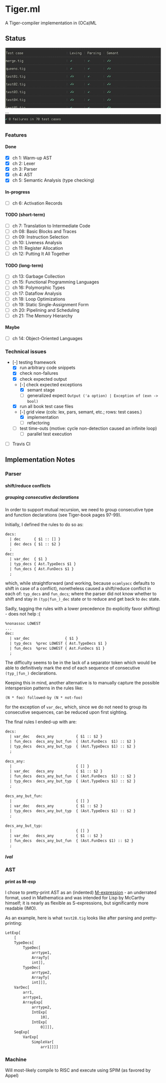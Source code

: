 Tiger.ml
========
A Tiger-compiler implementation in (OCa)ML

Status
------

![screenshot-tests-head](screenshots/tests-head.jpg)
...
![screenshot-tests-tail](screenshots/tests-tail.jpg)

### Features
#### Done
- [x] ch 1: Warm-up AST
- [x] ch 2: Lexer
- [x] ch 3: Parser
- [x] ch 4: AST
- [x] ch 5: Semantic Analysis (type checking)
#### In-progress
- [ ] ch 6: Activation Records
#### TODO (short-term)
- [ ] ch 7: Translation to Intermediate Code
- [ ] ch 08: Basic Blocks and Traces
- [ ] ch 09: Instruction Selection
- [ ] ch 10: Liveness Analysis
- [ ] ch 11: Register Allocation
- [ ] ch 12: Putting It All Together
#### TODO (long-term)
- [ ] ch 13: Garbage Collection
- [ ] ch 15: Functional Programming Languages
- [ ] ch 16: Polymorphic Types
- [ ] ch 17: Dataflow Analysis
- [ ] ch 18: Loop Optimizations
- [ ] ch 19: Static Single-Assignment Form
- [ ] ch 20: Pipelining and Scheduling
- [ ] ch 21: The Memory Hierarchy
#### Maybe
- [ ] ch 14: Object-Oriented Languages

### Technical issues
- [-] testing framework
  - [x] run arbitrary code snippets
  - [x] check non-failures
  - [x] check expected output
  - [-] check expected exceptions
    - [x] semant stage
    - [ ] generalized expect `Output ('a option) | Exception of (exn -> bool)`
  - [x] run all book test case files 
  - [-] grid view (cols: lex, pars, semant, etc.; rows: test cases.) 
    - [x] implementation
    - [ ] refactoring
  - [ ] test time-outs (motive: cycle non-detection caused an infinite loop)
    - [ ] parallel test execution
- [ ] Travis CI

Implementation Notes
--------------------

### Parser

#### shift/reduce conflicts
##### grouping consecutive declarations
In order to support mutual recursion, we need to group consecutive
type and function declarations (see Tiger-book pages 97-99).

Initially, I defined the rules to do so as:

    decs:
      | dec      { $1 :: [] }
      | dec decs { $1 :: $2 }
      ;
    dec:
      | var_dec  { $1 }
      | typ_decs { Ast.TypeDecs $1 }
      | fun_decs { Ast.FunDecs $1 }
      ;

which, while straightforward (and working, because `ocamlyacc` defaults to
shift in case of a conflict), nonetheless caused a shift/reduce conflict in
each of: `typ_decs` and `fun_decs`; where the parser did not know whether to
shift and stay in `(typ|fun_)_dec` state or to reduce and get back to `dec`
state.

Sadly, tagging the rules with a lower precedence (to explicitly favor
shifting) - does not help :(

    %nonassoc LOWEST
    ...
    dec:
      | var_dec                { $1 }
      | typ_decs  %prec LOWEST { Ast.TypeDecs $1 }
      | fun_decs  %prec LOWEST { Ast.FunDecs $1 }
      ;

The difficulty seems to be in the lack of a separator token which would be
able to definitively mark the end of each sequence of consecutive
`(typ_|fun_)` declarations.

Keeping this in mind, another alternative is to manually capture the possible
interspersion patterns in the rules like:

    (N * foo) followed-by (N * not-foo)

for the exception of `var_dec`, which, since we do not need to group its
consecutive sequences, can be reduced upon first sighting.

The final rules I ended-up with are:

    decs:
      | var_dec   decs_any          { $1 :: $2 }
      | fun_decs  decs_any_but_fun  { (Ast.FunDecs  $1) :: $2 }
      | typ_decs  decs_any_but_typ  { (Ast.TypeDecs $1) :: $2 }
      ;

    decs_any:
      |                             { [] }
      | var_dec   decs_any          { $1 :: $2 }
      | fun_decs  decs_any_but_fun  { (Ast.FunDecs  $1) :: $2 }
      | typ_decs  decs_any_but_typ  { (Ast.TypeDecs $1) :: $2 }
      ;

    decs_any_but_fun:
      |                             { [] }
      | var_dec   decs_any          { $1 :: $2 }
      | typ_decs  decs_any_but_typ  { (Ast.TypeDecs $1) :: $2 }
      ;

    decs_any_but_typ:
      |                             { [] }
      | var_dec   decs_any          { $1 :: $2 }
      | fun_decs  decs_any_but_fun  { (Ast.FunDecs $1) :: $2 }
      ;

##### lval

### AST

#### print as M-exp

I chose to pretty-print AST as an (indented)
[M-expression](https://en.wikipedia.org/wiki/M-expression) - an underrated
format, used in Mathematica and was intended for Lisp by McCarthy himself; it
is nearly as flexible as S-expressions, but significantly more readable (IMO).

As an example, here is what `test28.tig` looks like after parsing and
pretty-printing:

    LetExp[
        [
        TypeDecs[
            TypeDec[
                arrtype1,
                ArrayTy[
                int]],
            TypeDec[
                arrtype2,
                ArrayTy[
                int]]],
        VarDec[
            arr1,
            arrtype1,
            ArrayExp[
                arrtype2,
                IntExp[
                    10],
                IntExp[
                    0]]]],
        SeqExp[
            VarExp[
                SimpleVar[
                    arr1]]]]

### Machine
Will most-likely compile to RISC and execute using SPIM (as favored by Appel)
